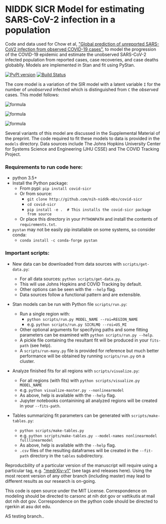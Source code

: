 # NIDDK SICR Model for estimating SARS-CoV-2 infection in a population

Code and data used for Chow et al, ["Global prediction of unreported SARS-CoV2 infection from observed COVID-19 cases"](https://www.medrxiv.org/content/10.1101/2020.04.29.20083485v1), to model the progression of the COVID-19 epidemic and estimate the unobserved SARS-CoV-2 infected population from reported cases, case recoveries, and case deaths globablly.  Models are implemented in Stan and fit using PyStan.  

[![PyPI version](https://badge.fury.io/py/covid-sicr.svg)](https://badge.fury.io/py/covid-sicr)
[![Build Status](https://travis-ci.org/nih-niddk-mbs/covid-sicr.svg?branch=refactor)](https://travis-ci.org/nih-niddk-mbs/covid-sicr)

The core model is a variation of the SIR model with a latent variable `I` for the number of *unobserved* infected which is distinguished from `C` the *observed* cases.  This model follows:

![formula](https://render.githubusercontent.com/render/math?math=\frac{dS}{dt}=-\frac{\beta}{N}S(I%2BqC))

![formula](https://render.githubusercontent.com/render/math?math=\frac{dI}{dt}=\frac{\beta}{N}S(I%2BqC)-\sigma_CI-\sigma_UI)

![formula](https://render.githubusercontent.com/render/math?math=\frac{dC}{dt}=\sigma_CI-\sigma_RC-\sigma_DC)

Several variants of this model are discussed in the Supplemental Material of the preprint.  The code required to fit these models to data is provided in the `models` directory. Data sources include The Johns Hopkins University Center for Systems Science and Engineering (JHU CSSE) and The COVID Tracking Project.

### Requirements to run code here:
- python 3.5+
- Install the Python package:
  - From pypi: `pip install covid-sicr`
  - Or from source:
    - `git clone http://github.com/nih-niddk-mbs/covid-sicr`
    - `cd covid-sicr`
    - `pip install -e .  # This installs the covid-sicr package from source`
  - Or place this directory in your `PYTHONPATH` and install the contents of `requirements.txt`.
- `pystan` may not be easily pip installable on some systems, so consider conda:
  - `conda install -c conda-forge pystan`

### Important scripts:
- New data can be downloaded from data sources with `scripts/get-data.py`:
  - For all data sources: `python scripts/get-data.py`.
  - This will use Johns Hopkins and COVID Tracking by default.  
  - Other options can be seen with the `--help` flag.
  - Data sources follow a functional pattern and are extensible.

- Stan models can be run with Python file `scripts/run.py`:
  - Run a single region with:
    - `python scripts/run.py MODEL_NAME --roi=REGION_NAME`
    - e.g. `python scripts/run.py SICRLMQ --roi=US_MI`
  - Other optional arguments for specifying paths and some fitting parameters can be examined with `python scripts/run.py --help`.
  - A pickle file containing the resultant fit will be produced in your `fits-path` (see help).
  - A `scripts/run-many.py` file is provided for reference but much better performance will be obtained by running `scripts/run.py` on a cluster.

- Analyze finished fits for all regions with `scripts/visualize.py`:
  - For all regions (with fits) with `python scripts/visualize.py MODEL_NAME`
  - e.g. `python visualize-master.py --nonlinearmodel`
  - As above, help is available with the `--help` flag.
  - Jupyter notebooks containining all analyzed regions will be created in your `--fits-path`.

- Tables summarizing fit parameters can be generated with `scripts/make-tables.py`:
  - `python scripts/make-tables.py`
  - e.g. `python scripts/make-tables.py --model-names nonlinearmodel fulllinearmodel`
  - As above, help is available with the `--help` flag.
  - `.csv` files of the resulting dataframes will be created in the `--fit-path` directory in the `tables` subdirectory.

Reproducbility of a particular version of the manuscript will require using a particular tag, e.g. ["medrXiv-v1"](https://github.com/nih-niddk-mbs/covid-sicr/tree/medRxiv-v1) (see tags and releases here).  Using the most recent version of any other branch (including master) may lead to different results as our research is on-going.

This code is open source under the MIT License.
Correspondence on modeling should be directed to carsonc at nih dot gov or vattikutis at mail dot nih dot gov.
Correspondence on the python code should be directed to rgerkin at asu dot edu.

AS testing branch..
